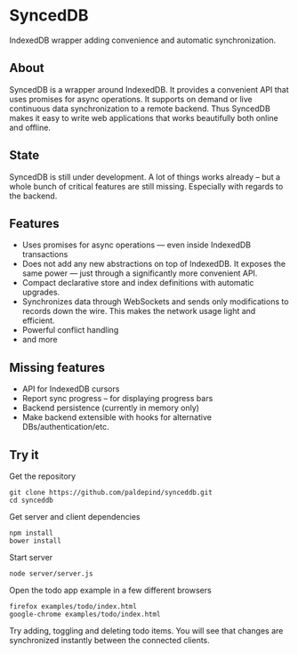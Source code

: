 SyncedDB
========
IndexedDB wrapper adding convenience and automatic synchronization.

About
-----
SyncedDB is a wrapper around IndexedDB. It provides a convenient API that uses
promises for async operations. It supports on demand or live continuous data
synchronization to a remote backend. Thus SyncedDB makes it easy to write web
applications that works beautifully both online and offline.

State
-----
SyncedDB is still under development. A lot of things works already – but a whole
bunch of critical features are still missing. Especially with regards to the backend.

Features
--------
* Uses promises for async operations — even inside IndexedDB transactions
* Does not add any new abstractions on top of IndexedDB. It exposes the same
  power — just through a significantly more convenient API.
* Compact declarative store and index definitions with automatic upgrades.
* Synchronizes data through WebSockets and sends only modifications to records
  down the wire. This makes the network usage light and efficient.
* Powerful conflict handling
* and more

Missing features
----------------
* API for IndexedDB cursors
* Report sync progress – for displaying progress bars
* Backend persistence (currently in memory only)
* Make backend extensible with hooks for alternative DBs/authentication/etc.

Try it
------
Get the repository
```
git clone https://github.com/paldepind/synceddb.git
cd synceddb
```
Get server and client dependencies
```
npm install
bower install
```
Start server
```
node server/server.js
```
Open the todo app example in a few different browsers
```
firefox examples/todo/index.html
google-chrome examples/todo/index.html
```
Try adding, toggling and deleting todo items. You will see
that changes are synchronized instantly between the
connected clients.


